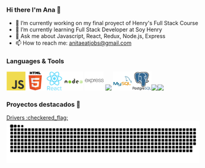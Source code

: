 ### Hi there I'm Ana 👋
- 🔭 I’m currently working on my final proyect of Henry's Full Stack Course
- 🌱 I’m currently learning Full Stack Developer at Soy Henry
- 💬 Ask me about Javascript, React, Redux, Node.js, Express
- 📫 How to reach me: anitaeatjobs@gmail.com 

### Languages & Tools 
<div>
<img src='https://raw.githubusercontent.com/devicons/devicon/master/icons/javascript/javascript-original.svg' width='50'><img src='https://raw.githubusercontent.com/devicons/devicon/master/icons/html5/html5-original-wordmark.svg' width='50'><img src='https://raw.githubusercontent.com/devicons/devicon/master/icons/react/react-original-wordmark.svg' width='50'><img src='https://raw.githubusercontent.com/devicons/devicon/master/icons/nodejs/nodejs-original-wordmark.svg' width='50'> <img src='https://raw.githubusercontent.com/devicons/devicon/master/icons/express/express-original-wordmark.svg' width='50'> <img src='https://camo.githubusercontent.com/fbfcb9e3dc648adc93bef37c718db16c52f617ad055a26de6dc3c21865c3321d/68747470733a2f2f7777772e766563746f726c6f676f2e7a6f6e652f6c6f676f732f6769742d73636d2f6769742d73636d2d69636f6e2e737667' width='50'> <img src='https://raw.githubusercontent.com/devicons/devicon/master/icons/mysql/mysql-original-wordmark.svg' width='50'><img src='https://raw.githubusercontent.com/devicons/devicon/master/icons/postgresql/postgresql-original-wordmark.svg' width='50'><img src='https://camo.githubusercontent.com/5fa137d222dde7b69acd22c6572a065ce3656e6ffa1f5e88c1b5c7a935af3cc6/68747470733a2f2f63646e2e6a7364656c6976722e6e65742f67682f64657669636f6e732f64657669636f6e2f69636f6e732f7673636f64652f7673636f64652d6f726967696e616c2e737667' width='50'><img src='https://camo.githubusercontent.com/c3fc2502421ea45b46698a4db62f25d0ef49c765f197b1a8fd00eaed5548b1db/68747470733a2f2f63646e2e6a7364656c6976722e6e65742f67682f64657669636f6e732f64657669636f6e2f69636f6e732f736c61636b2f736c61636b2d6f726967696e616c2e737667' width='50'>
</div>

### Proyectos destacados 🚀

 <a href="https://github.com/AMangialavori/PIAMangialavoriDrivers" title="Drivers">
Drivers :checkered_flag: </a>


<img src='https://raw.githubusercontent.com/Elanza-48/Elanza-48/main/resources/img/github-contribution-grid-snake.svg' width='2000'>














